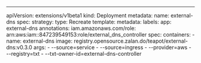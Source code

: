 ---
apiVersion: extensions/v1beta1
kind: Deployment
metadata:
  name: external-dns
spec:
  strategy:
    type: Recreate
  template:
    metadata:
      labels:
        app: external-dns
      annotations:
        iam.amazonaws.com/role: arn:aws:iam::847239549153:role/external_dns_controller
    spec:
      containers:
      - name: external-dns
        image: registry.opensource.zalan.do/teapot/external-dns:v0.3.0
        args:
          - --source=service
          - --source=ingress
          - --provider=aws
          - --registry=txt
          - --txt-owner-id=external-dns-controller
